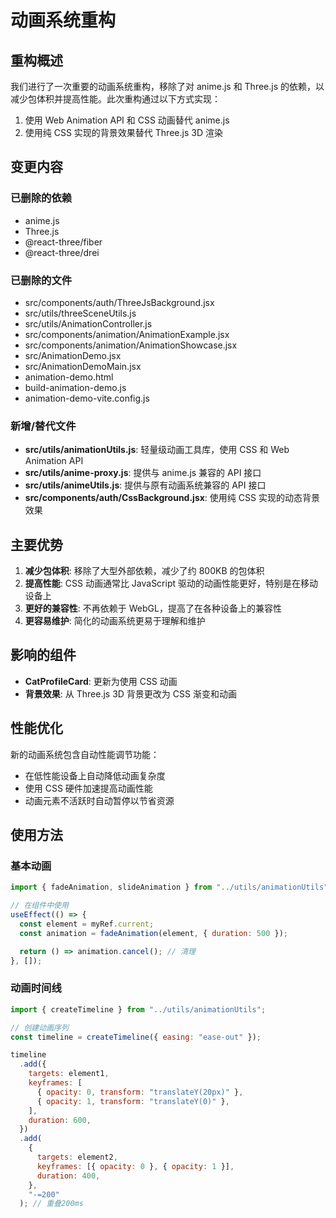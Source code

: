 # 动画系统重构

## 重构概述

我们进行了一次重要的动画系统重构，移除了对 anime.js 和 Three.js 的依赖，以减少包体积并提高性能。此次重构通过以下方式实现：

1. 使用 Web Animation API 和 CSS 动画替代 anime.js
2. 使用纯 CSS 实现的背景效果替代 Three.js 3D 渲染

## 变更内容

### 已删除的依赖

- anime.js
- Three.js
- @react-three/fiber
- @react-three/drei

### 已删除的文件

- src/components/auth/ThreeJsBackground.jsx
- src/utils/threeSceneUtils.js
- src/utils/AnimationController.js
- src/components/animation/AnimationExample.jsx
- src/components/animation/AnimationShowcase.jsx
- src/AnimationDemo.jsx
- src/AnimationDemoMain.jsx
- animation-demo.html
- build-animation-demo.js
- animation-demo-vite.config.js

### 新增/替代文件

- **src/utils/animationUtils.js**: 轻量级动画工具库，使用 CSS 和 Web Animation API
- **src/utils/anime-proxy.js**: 提供与 anime.js 兼容的 API 接口
- **src/utils/animeUtils.js**: 提供与原有动画系统兼容的 API 接口
- **src/components/auth/CssBackground.jsx**: 使用纯 CSS 实现的动态背景效果

## 主要优势

1. **减少包体积**: 移除了大型外部依赖，减少了约 800KB 的包体积
2. **提高性能**: CSS 动画通常比 JavaScript 驱动的动画性能更好，特别是在移动设备上
3. **更好的兼容性**: 不再依赖于 WebGL，提高了在各种设备上的兼容性
4. **更容易维护**: 简化的动画系统更易于理解和维护

## 影响的组件

- **CatProfileCard**: 更新为使用 CSS 动画
- **背景效果**: 从 Three.js 3D 背景更改为 CSS 渐变和动画

## 性能优化

新的动画系统包含自动性能调节功能：

- 在低性能设备上自动降低动画复杂度
- 使用 CSS 硬件加速提高动画性能
- 动画元素不活跃时自动暂停以节省资源

## 使用方法

### 基本动画

```jsx
import { fadeAnimation, slideAnimation } from "../utils/animationUtils";

// 在组件中使用
useEffect(() => {
  const element = myRef.current;
  const animation = fadeAnimation(element, { duration: 500 });

  return () => animation.cancel(); // 清理
}, []);
```

### 动画时间线

```jsx
import { createTimeline } from "../utils/animationUtils";

// 创建动画序列
const timeline = createTimeline({ easing: "ease-out" });

timeline
  .add({
    targets: element1,
    keyframes: [
      { opacity: 0, transform: "translateY(20px)" },
      { opacity: 1, transform: "translateY(0)" },
    ],
    duration: 600,
  })
  .add(
    {
      targets: element2,
      keyframes: [{ opacity: 0 }, { opacity: 1 }],
      duration: 400,
    },
    "-=200"
  ); // 重叠200ms
```

